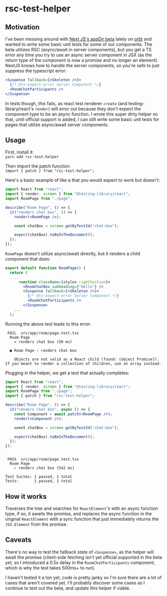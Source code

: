 # rsc-test-helper

## Motivation

I've been messing around with [Next JS's appDir beta](https://beta.nextjs.org/docs/getting-started) lately on [orbt](https://github.com/tsanga/orbt) and wanted to write some basic unit tests for some of our components. The beta utilizes RSC (async/await in server components), but you get a TS error any time you try to use an async server component in JSX (as the return type of the component is now a promise and no longer an element). NextJS knows how to handle the server components, so you're safe to just suppress the typescript error:

```jsx
<Suspense fallback={<Skeleton />}>
  {/* @ts-expect-error Server Component */}
  <RoomChatParticipants />
</Suspense>
```

In tests though, this fails, as react test renderer `create` (and testing-library/react's `render`) will error out because they don't expect the component type to be an async function. I wrote this super dirty helper so that, until official support is added, I can still write some basic unit tests for pages that utilize async/await server components.

## Usage

First, install it:  
`yarn add rsc-test-helper`

Then import the patch function:  
`import { patch } from "rsc-test-helper";`

Here's a basic example of like a that you would expect to work but doesn't:

```jsx
import React from "react";
import { render, screen } from "@testing-library/react";
import RoomPage from "./page";

describe("Room Page", () => {
  it("renders chat box", () => {
    render(<RoomPage />);

    const chatBox = screen.getByTestId("chat-box");

    expect(chatBox).toBeInTheDocument();
  });
});
```

`RoomPage` doesn't utilize async/await directly, but it renders a child component that does:

```jsx
export default function RoomPage() {
  return (
    ..
      <section className={styles.rightSection}>
        <RoomChatBox subheading={"Hello"} />
        <Suspense fallback={<Skeleton />}>
          {/* @ts-expect-error Server Component */}
          <RoomChatParticipants />
        </Suspense>
    ...
  );
```

Running the above test leads to this error:

```console
 FAIL  src/app/room/page.test.tsx
  Room Page
    ✕ renders chat box (50 ms)

  ● Room Page › renders chat box

    Objects are not valid as a React child (found: [object Promise]). If you meant to render a collection of children, use an array instead.
```

Plugging in the helper, we get a test that actually completes:

```jsx
import React from "react";
import { render, screen } from "@testing-library/react";
import RoomPage from "./page";
import { patch } from "rsc-test-helper";

describe("Room Page", () => {
  it("renders chat box", async () => {
    const Component = await patch(<RoomPage />);
    render(<Component />);

    const chatBox = screen.getByTestId("chat-box");

    expect(chatBox).toBeInTheDocument();
  });
});
```

```console

 PASS  src/app/room/page.test.tsx
  Room Page
    ✓ renders chat box (542 ms)

Test Suites: 1 passed, 1 total
Tests:       1 passed, 1 total
```

## How it works

Traverses the tree and searches for `ReactElement`'s with an async function type, if so, it awaits the promise, and replaces the async function in the original `ReactElement` with a sync function that just immediately returns the `JSX.Element` from the promise.

## Caveats

There's no way to test the fallback state of `<Suspense>`, as the helper will await the promise (client-side fetching isn't yet official supported in the beta yet, so I introduced a 0.5s delay in the `RoomChatParticipants` component, which is why the test takes 500ms+ to run).

I haven't tested it a ton yet, code is pretty janky so I'm sure there are a lot of cases that aren't covered yet. I'll probably discover some cases as I continue to test out the beta, and update this helper if viable.
